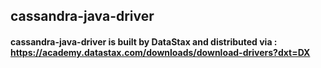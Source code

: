 ## cassandra-java-driver

#### cassandra-java-driver is built by DataStax and distributed via : https://academy.datastax.com/downloads/download-drivers?dxt=DX

